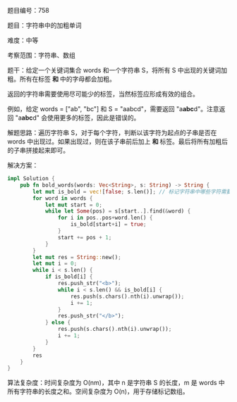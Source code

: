 题目编号：758

题目：字符串中的加粗单词

难度：中等

考察范围：字符串、数组

题干：给定一个关键词集合 words 和一个字符串 S，将所有 S 中出现的关键词加粗。所有在标签 <b> 和 </b> 中的字母都会加粗。

返回的字符串需要使用尽可能少的标签，当然标签应形成有效的组合。

例如，给定 words = ["ab", "bc"] 和 S = "aabcd"，需要返回 "a<b>abc</b>d"。注意返回 "a<b>a<b>b</b>c</b>d" 会使用更多的标签，因此是错误的。

解题思路：遍历字符串 S，对于每个字符，判断以该字符为起点的子串是否在 words 中出现过。如果出现过，则在该子串前后加上 <b> 和 </b> 标签。最后将所有加粗后的子串拼接起来即可。

解决方案：

```rust
impl Solution {
    pub fn bold_words(words: Vec<String>, s: String) -> String {
        let mut is_bold = vec![false; s.len()]; // 标记字符串中哪些字符需要加粗
        for word in words {
            let mut start = 0;
            while let Some(pos) = s[start..].find(&word) {
                for i in pos..pos+word.len() {
                    is_bold[start+i] = true;
                }
                start += pos + 1;
            }
        }
        let mut res = String::new();
        let mut i = 0;
        while i < s.len() {
            if is_bold[i] {
                res.push_str("<b>");
                while i < s.len() && is_bold[i] {
                    res.push(s.chars().nth(i).unwrap());
                    i += 1;
                }
                res.push_str("</b>");
            } else {
                res.push(s.chars().nth(i).unwrap());
                i += 1;
            }
        }
        res
    }
}
```

算法复杂度：时间复杂度为 O(nm)，其中 n 是字符串 S 的长度，m 是 words 中所有字符串的长度之和。空间复杂度为 O(n)，用于存储标记数组。